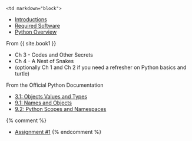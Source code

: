 	<td markdown="block">
* [Introductions](slides/01/intro.html)
* [Required Software](slides/01/required-software.html)
* [Python Overview](slides/01/python-overview.html)

<!--
* [First Java Program](slides/01/first-java.html)
-->
</td>
	<td markdown="block">

From {{ site.book1 }}

* Ch 3 - Codes and Other Secrets
* Ch 4 - A Nest of Snakes
* (optionally Ch 1 and Ch 2 if you need a refresher on Python basics and turtle)

From the Official Python Documentation

* [3.1: Objects Values and Types](https://docs.python.org/3.5/reference/datamodel.html#objects-values-and-types)
* [9.1: Names and Objects](https://docs.python.org/3/tutorial/classes.html#a-word-about-names-and-objects)
* [9.2: Python Scopes and Namespaces](https://docs.python.org/3/tutorial/classes.html#python-scopes-and-namespaces)
</td>
	<td markdown="block">


{% comment %}
* [Assignment #1](assignments/hw01.html)
{% endcomment %}
</td>
